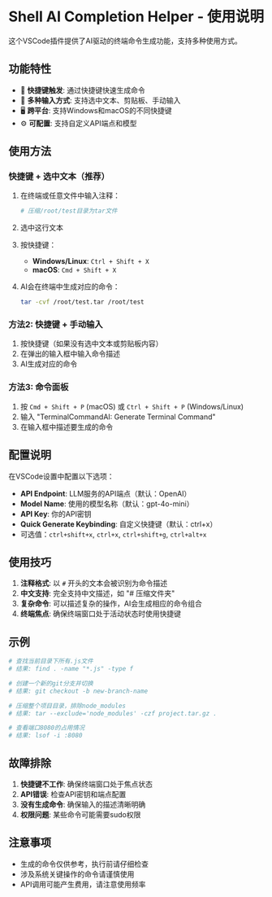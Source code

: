 # Shell AI Completion Helper - 使用说明

这个VSCode插件提供了AI驱动的终端命令生成功能，支持多种使用方式。

## 功能特性

- 🚀 **快捷键触发**: 通过快捷键快速生成命令
- 📝 **多种输入方式**: 支持选中文本、剪贴板、手动输入
- 🖥️ **跨平台**: 支持Windows和macOS的不同快捷键
- ⚙️ **可配置**: 支持自定义API端点和模型

## 使用方法

### 快捷键 + 选中文本（推荐）

1. 在终端或任意文件中输入注释：
   ```bash
   # 压缩/root/test目录为tar文件
   ```

2. 选中这行文本

3. 按快捷键：
   - **Windows/Linux**: `Ctrl + Shift + X`
   - **macOS**: `Cmd + Shift + X`

4. AI会在终端中生成对应的命令：
   ```bash
   tar -cvf /root/test.tar /root/test
   ```

### 方法2: 快捷键 + 手动输入

1. 按快捷键（如果没有选中文本或剪贴板内容）
2. 在弹出的输入框中输入命令描述
3. AI生成对应的命令

### 方法3: 命令面板

1. 按 `Cmd + Shift + P` (macOS) 或 `Ctrl + Shift + P` (Windows/Linux)
2. 输入 "TerminalCommandAI: Generate Terminal Command"
3. 在输入框中描述要生成的命令

## 配置说明

在VSCode设置中配置以下选项：

- **API Endpoint**: LLM服务的API端点（默认：OpenAI）
- **Model Name**: 使用的模型名称（默认：gpt-4o-mini）
- **API Key**: 你的API密钥
- **Quick Generate Keybinding**: 自定义快捷键（默认：ctrl+x）
- 可选值：`ctrl+shift+x`, `ctrl+x`, `ctrl+shift+g`, `ctrl+alt+x`

## 使用技巧

1. **注释格式**: 以 `#` 开头的文本会被识别为命令描述
2. **中文支持**: 完全支持中文描述，如 "# 压缩文件夹"
3. **复杂命令**: 可以描述复杂的操作，AI会生成相应的命令组合
4. **终端焦点**: 确保终端窗口处于活动状态时使用快捷键

## 示例

```bash
# 查找当前目录下所有.js文件
# 结果: find . -name "*.js" -type f

# 创建一个新的git分支并切换
# 结果: git checkout -b new-branch-name

# 压缩整个项目目录，排除node_modules
# 结果: tar --exclude='node_modules' -czf project.tar.gz .

# 查看端口8080的占用情况
# 结果: lsof -i :8080
```

## 故障排除

1. **快捷键不工作**: 确保终端窗口处于焦点状态
2. **API错误**: 检查API密钥和端点配置
3. **没有生成命令**: 确保输入的描述清晰明确
4. **权限问题**: 某些命令可能需要sudo权限

## 注意事项

- 生成的命令仅供参考，执行前请仔细检查
- 涉及系统关键操作的命令请谨慎使用
- API调用可能产生费用，请注意使用频率
